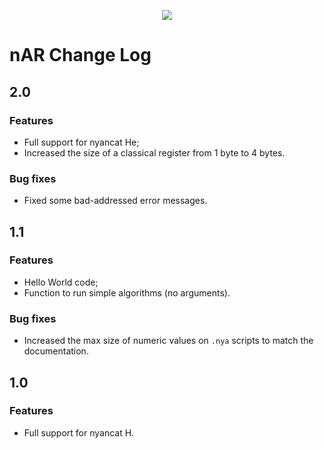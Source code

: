<p align="center">
  <img src="https://raw.githubusercontent.com/thzoid/vscode-nyancat/master/images/icon_small.png">
</p>

# nAR Change Log

## 2.0

### Features
 - Full support for nyancat He;
 - Increased the size of a classical register from 1 byte to 4 bytes.

### Bug fixes
 - Fixed some bad-addressed error messages.

## 1.1

### Features
 - Hello World code;
 - Function to run simple algorithms (no arguments).

### Bug fixes
 - Increased the max size of numeric values on `.nya` scripts to match the documentation.

## 1.0

### Features
 - Full support for nyancat H.